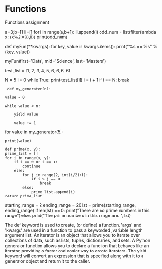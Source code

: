 # Functions
Functions assignment

a=3;b=11
li=[]
for i in range(a,b+1):
	li.append(i)
odd_num = list(filter(lambda x: (x%2!=0),li))
print(odd_num)

def myFun(**kwargs):
	for key, value in kwargs.items():
		print("%s == %s" % (key, value))


myFun(first='Data', mid='Science', last='Masters')

test_list = [1, 2, 3, 4, 5, 6, 6, 6, 6]
 
N = 5
i = 0
while True:
    print(test_list[i])
    i = i + 1
    if i == N:
        break
     
     def my_generator(n):

    value = 0

    while value < n:

        yield value

        value += 1

for value in my_generator(5):

    print(value)
    
    def prime(x, y):
	prime_list = []
	for i in range(x, y):
		if i == 0 or i == 1:
			continue
		else:
			for j in range(2, int(i/2)+1):
				if i % j == 0:
					break
			else:
				prime_list.append(i)
	return prime_list

starting_range = 2
ending_range = 20
lst = prime(starting_range, ending_range)
if len(lst) == 0:
	print("There are no prime numbers in this range")
else:
	print("The prime numbers in this range are: ", lst)


The def keyword is used to create, (or define) a function.
'args' and 'kwargs' are used in a function to pass a keyworded ,variable length argument list.
An iterator is an object that allows you to iterate over collections of data, such as lists, tuples, dictionaries, and sets.
A Python generator function allows you to declare a function that behaves like an iterator, providing a faster and easier way to create iterators.
The yield keyword will convert an expression that is specified along with it to a generator object and return it to the caller.
